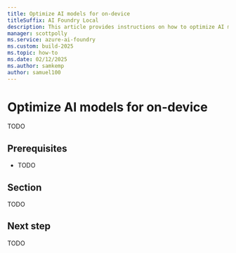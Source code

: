```yaml
---
title: Optimize AI models for on-device
titleSuffix: AI Foundry Local
description: This article provides instructions on how to optimize AI models for using on-device.
manager: scottpolly
ms.service: azure-ai-foundry
ms.custom: build-2025
ms.topic: how-to
ms.date: 02/12/2025
ms.author: samkemp
author: samuel100
---
```


# Optimize AI models for on-device

TODO

## Prerequisites

* TODO

## Section

TODO 

## Next step

TODO